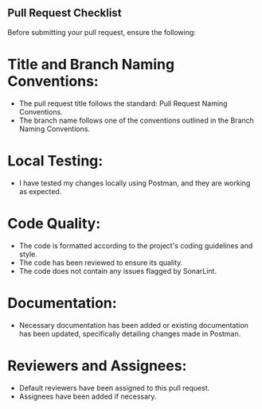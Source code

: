 ## Pull Request Checklist
Before submitting your pull request, ensure the following:

# Title and Branch Naming Conventions:
* The pull request title follows the standard: Pull Request Naming Conventions.
* The branch name follows one of the conventions outlined in the Branch Naming Conventions.

# Local Testing:
 * I have tested my changes locally using Postman, and they are working as expected.

# Code Quality:
* The code is formatted according to the project's coding guidelines and style.
* The code has been reviewed to ensure its quality.
* The code does not contain any issues flagged by SonarLint.

# Documentation:
* Necessary documentation has been added or existing documentation has been updated, specifically detailing changes made in Postman.

# Reviewers and Assignees:
* Default reviewers have been assigned to this pull request.
* Assignees have been added if necessary.
